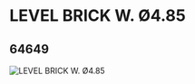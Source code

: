 # LEVEL BRICK W. Ø4.85
## 64649
![LEVEL BRICK W. Ø4.85](https://lc-www-live-s.legocdn.com/media/bricks/5/2/4540710.jpg)